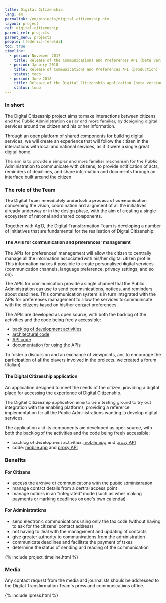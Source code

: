 ```yaml
---
title: Digital Citizenship
lang: en
permalink: /en/projects/digital-citizenship.htm
layout: project
ref: digital-citizenship
parent_ref: projects
parent_menu: projects
people: [federico-feroldi]
toc: true
timeline:
  - period: November 2017
    title: Release of the Communications and Preferences API (beta version)
  - period: January 2018
    title: Release of Communications and Preferences API (production)
    status: todo
  - period: June 2018
    title: Release of the Digital Citizenship application (beta version)
    status: todo
---
```


### In short

The Digital Citizenship project aims to make interactions between citizens and the
Public Administration easier and more familiar, by designing digital services
around the citizen and his or her information.

Through an open platform of shared components for building
digital services, we will create an experience that will follow the citizen
in the interactions with local and national services, as if it were a single great digital home.

The aim is to provide a simpler and more familiar mechanism for the Public Administration to communicate with citizens, to provide notification of acts, reminders of deadlines, and share information and documents through an interface built around the citizen.

### The role of the Team

The Digital Team immediately undertook a process of communication concerning
the vision, coordination and alignment of all the initiatives already underway or in
the design phase, with the aim of creating a single ecosystem of national and shared components.

Together with AgID, the Digital Transformation Team is developing a number
of initiatives that are fundamental for the realisation of Digital Citizenship:

#### The APIs for communication and preferences' management

The APIs for preferences' management will allow the citizen to centrally manage all the information associated with his/her digital citizen profile. This information makes it possible to create personalised digital
services (communication channels, language preference, privacy settings, and so on).

The APIs for communication provide a single channel that the Public
Administration can use to send communications, notices, and reminders about
deadlines. This communication system is in turn integrated with
the APIs for preferences management to allow the services to communicate with
the citizens based on his/her contact preferences.

The APIs are developed as open source, with both the backlog of the activities
and the code being freely accessible:

*   [backlog of development activities](https://www.pivotaltracker.com/n/projects/2088623)
*   [architectural code](https://github.com/teamdigitale/digital-citizenship)
*   [API code](https://github.com/teamdigitale/digital-citizenship-functions)
*   [documentation for using the APIs](https://teamdigitale.github.io/digital-citizenship/)

To foster a discussion and an exchange of viewpoints, and to encourage the participation
of all the players involved in the projects, we created a [forum](https://forum.italia.it/c/piano-triennale/piattaforme-abilitanti) (Italian).

#### The Digital Citizenship application

An application designed to meet the needs of the citizen, providing a
digital place for accessing the experience of Digital Citizenship.

The Digital Citizenship application aims to be a testing ground
to try out integration with the enabling platforms, providing a reference implementation for all the Public Administrations wanting to develop digital services.

The application and its components are developed as open source, with both the backlog of the activities and the code being freely accessible:

*   backlog of development activities: [mobile app](https://www.pivotaltracker.com/n/projects/2048617)
    and [proxy API](https://www.pivotaltracker.com/n/projects/2116794)
*   code: [mobile app](https://github.com/teamdigitale/italia-app)
    and [proxy API](https://github.com/teamdigitale/italia-backend)

### Benefits

#### For Citizens

* access the archive of communications with the public administration
* manage contact details from a central access point
* manage notices in an "integrated" mode (such as when making payments or marking
deadlines on one's own calendar)

#### For Administrations

* send electronic communications using only the tax code (without having to ask for the citizens' contact address)
* not having to deal with the management and updating of contacts
* give greater authority to communications from the administration  
* communicate deadlines and facilitate the payment of taxes
* determine the status of sending and reading of the communication

{% include project_timeline.html %}

### Media

Any contact request from the media and journalists should be addressed to the Digital Transformation Team's press and communications office.

{% include ipress.html %}
<div id="content-ipress" data-key="01e87bed-f52e-4d6d-af32-c4ea59fd300a" data-lang="en" data-size="100" data-tag="5"></div>
<script type="text/javascript" src="/js/ipress.js"></script>
